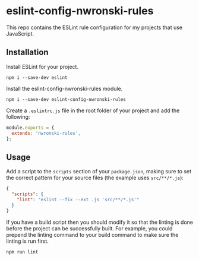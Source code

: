 # eslint-config-nwronski-rules

This repo contains the ESLint rule configuration for my projects that
use JavaScript.

## Installation

Install ESLint for your project.

```
npm i --save-dev eslint
```

Install the eslint-config-nwronski-rules module.

```
npm i --save-dev eslint-config-nwronski-rules
```

Create a `.eslintrc.js` file in the root folder of your project and add
the following:

```javascript
module.exports = {
  extends: 'nwronski-rules',
};

```

## Usage

Add a script to the `scripts` section of your `package.json`, making sure to
set the correct pattern for your source files (the example uses `src/**/*.js`):

```json
{
  "scripts": {
    "lint": "eslint --fix --ext .js 'src/**/*.js'"
  }
}
```

If you have a build script then you should modify it so that the linting is
done before the project can be successfully built. For example, you could
prepend the linting command to your build command to make sure the linting
is run first.

```
npm run lint
```
